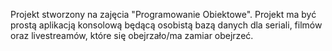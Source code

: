 Projekt stworzony na zajęcia "Programowanie Obiektowe".
Projekt ma być prostą aplikacją konsolową będącą osobistą bazą danych dla seriali, filmów oraz livestreamów, które się obejrzało/ma zamiar obejrzeć.
